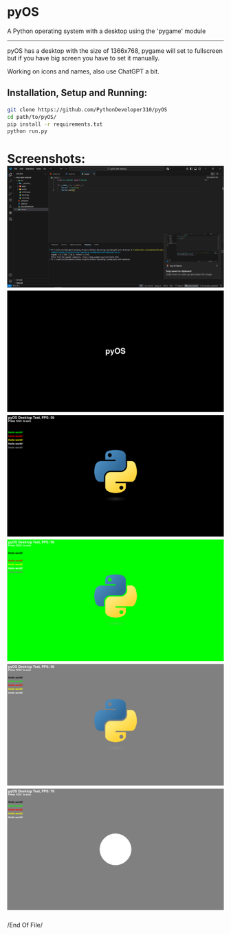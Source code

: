 # pyOS
A Python operating system with a desktop using the 'pygame' module

---
pyOS has a desktop with the size of 1366x768, pygame will set to fullscreen but if you have big screen you have to set it manually.

Working on icons and names, also use ChatGPT a bit.

Installation, Setup and Running:
---
```sh
git clone https://github.com/PythonDeveloper310/pyOS
cd path/to/pyOS/
pip install -r requirements.txt
python run.py
```

<h1>
  Screenshots:
  <img src="screenshots/Screenshot (1).png">
  <img src="screenshots/Screenshot (7).png">
  <img src="screenshots/Screenshot (8).png">
  <img src="screenshots/Screenshot (9).png">
  <img src="screenshots/Screenshot (10).png">
  <img src="screenshots/Screenshot (11).png">
  <br>
</h1>

/End Of File/

